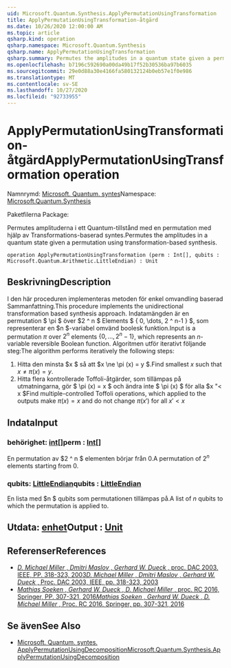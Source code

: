 ```yaml
---
uid: Microsoft.Quantum.Synthesis.ApplyPermutationUsingTransformation
title: ApplyPermutationUsingTransformation-åtgärd
ms.date: 10/26/2020 12:00:00 AM
ms.topic: article
qsharp.kind: operation
qsharp.namespace: Microsoft.Quantum.Synthesis
qsharp.name: ApplyPermutationUsingTransformation
qsharp.summary: Permutes the amplitudes in a quantum state given a permutation using transformation-based synthesis.
ms.openlocfilehash: b7196c592690a00da49b17f52b30536ba97b6035
ms.sourcegitcommit: 29e0d88a30e4166fa580132124b0eb57e1f0e986
ms.translationtype: MT
ms.contentlocale: sv-SE
ms.lasthandoff: 10/27/2020
ms.locfileid: "92733955"
---
```

# <a name="applypermutationusingtransformation-operation"></a><span data-ttu-id="d3ac0-102">ApplyPermutationUsingTransformation-åtgärd</span><span class="sxs-lookup"><span data-stu-id="d3ac0-102">ApplyPermutationUsingTransformation operation</span></span>

<span data-ttu-id="d3ac0-103">Namnrymd: [Microsoft. Quantum. syntes](xref:Microsoft.Quantum.Synthesis)</span><span class="sxs-lookup"><span data-stu-id="d3ac0-103">Namespace: [Microsoft.Quantum.Synthesis](xref:Microsoft.Quantum.Synthesis)</span></span>

<span data-ttu-id="d3ac0-104">Paketfilerna [](https://nuget.org/packages/)</span><span class="sxs-lookup"><span data-stu-id="d3ac0-104">Package: [](https://nuget.org/packages/)</span></span>


<span data-ttu-id="d3ac0-105">Permutes amplituderna i ett Quantum-tillstånd med en permutation med hjälp av Transformations-baserad syntes.</span><span class="sxs-lookup"><span data-stu-id="d3ac0-105">Permutes the amplitudes in a quantum state given a permutation using transformation-based synthesis.</span></span>

```qsharp
operation ApplyPermutationUsingTransformation (perm : Int[], qubits : Microsoft.Quantum.Arithmetic.LittleEndian) : Unit
```


## <a name="description"></a><span data-ttu-id="d3ac0-106">Beskrivning</span><span class="sxs-lookup"><span data-stu-id="d3ac0-106">Description</span></span>

<span data-ttu-id="d3ac0-107">I den här proceduren implementeras metoden för enkel omvandling baserad Sammanfattning.</span><span class="sxs-lookup"><span data-stu-id="d3ac0-107">This procedure implements the unidirectional transformation based synthesis approach.</span></span>  <span data-ttu-id="d3ac0-108">Indatamängden är en permutation $ \pi $ över $2 ^ n $ Elements $ \{ 0, \dots, 2 ^ n-1 \} $, som representerar en $n $-variabel omvänd boolesk funktion.</span><span class="sxs-lookup"><span data-stu-id="d3ac0-108">Input is a permutation $\pi$ over $2^n$ elements $\{0, \dots, 2^n-1\}$, which represents an $n$-variable reversible Boolean function.</span></span>
<span data-ttu-id="d3ac0-109">Algoritmen utför iterativt följande steg:</span><span class="sxs-lookup"><span data-stu-id="d3ac0-109">The algorithm performs iteratively the following steps:</span></span>

1. <span data-ttu-id="d3ac0-110">Hitta den minsta $x $ så att $x \ne \pi (x) = y $.</span><span class="sxs-lookup"><span data-stu-id="d3ac0-110">Find smallest $x$ such that $x \ne \pi(x) = y$.</span></span>
2. <span data-ttu-id="d3ac0-111">Hitta flera kontrollerade Toffoli-åtgärder, som tillämpas på utmatningarna, gör $ \pi (x) = x $ och ändra inte $ \pi (x) $ för alla $x "< x $</span><span class="sxs-lookup"><span data-stu-id="d3ac0-111">Find multiple-controlled Toffoli operations, which applied to the outputs make $\pi(x) = x$ and do not change $\pi(x')$ for all $x' < x$</span></span>

## <a name="input"></a><span data-ttu-id="d3ac0-112">Indata</span><span class="sxs-lookup"><span data-stu-id="d3ac0-112">Input</span></span>

### <a name="perm--int"></a><span data-ttu-id="d3ac0-113">behörighet: [int](xref:microsoft.quantum.lang-ref.int)[]</span><span class="sxs-lookup"><span data-stu-id="d3ac0-113">perm : [Int](xref:microsoft.quantum.lang-ref.int)[]</span></span>

<span data-ttu-id="d3ac0-114">En permutation av $2 ^ n $ elementen börjar från 0.</span><span class="sxs-lookup"><span data-stu-id="d3ac0-114">A permutation of $2^n$ elements starting from 0.</span></span>


### <a name="qubits--littleendian"></a><span data-ttu-id="d3ac0-115">qubits: [LittleEndian](xref:Microsoft.Quantum.Arithmetic.LittleEndian)</span><span class="sxs-lookup"><span data-stu-id="d3ac0-115">qubits : [LittleEndian](xref:Microsoft.Quantum.Arithmetic.LittleEndian)</span></span>

<span data-ttu-id="d3ac0-116">En lista med $n $ qubits som permutationen tillämpas på.</span><span class="sxs-lookup"><span data-stu-id="d3ac0-116">A list of $n$ qubits to which the permutation is applied to.</span></span>



## <a name="output--unit"></a><span data-ttu-id="d3ac0-117">Utdata: [enhet](xref:microsoft.quantum.lang-ref.unit)</span><span class="sxs-lookup"><span data-stu-id="d3ac0-117">Output : [Unit](xref:microsoft.quantum.lang-ref.unit)</span></span>



## <a name="references"></a><span data-ttu-id="d3ac0-118">Referenser</span><span class="sxs-lookup"><span data-stu-id="d3ac0-118">References</span></span>

- [<span data-ttu-id="d3ac0-119">*D. Michael Miller* , *Dmitri Maslov* , *Gerhard W. Dueck* , proc. DAC 2003, IEEE, PP. 318-323, 2003</span><span class="sxs-lookup"><span data-stu-id="d3ac0-119">*D. Michael Miller* , *Dmitri Maslov* , *Gerhard W. Dueck* , Proc. DAC 2003, IEEE, pp. 318-323, 2003</span></span>](https://doi.org/10.1145/775832.775915)
- [<span data-ttu-id="d3ac0-120">*Mathias Soeken* , *Gerhard W. Dueck* , *D. Michael Miller* , proc. RC 2016, Springer, PP. 307-321, 2016</span><span class="sxs-lookup"><span data-stu-id="d3ac0-120">*Mathias Soeken* , *Gerhard W. Dueck* , *D. Michael Miller* , Proc. RC 2016, Springer, pp. 307-321, 2016</span></span>](https://doi.org/10.1007/978-3-319-40578-0_22)

## <a name="see-also"></a><span data-ttu-id="d3ac0-121">Se även</span><span class="sxs-lookup"><span data-stu-id="d3ac0-121">See Also</span></span>

- [<span data-ttu-id="d3ac0-122">Microsoft. Quantum. syntes. ApplyPermutationUsingDecomposition</span><span class="sxs-lookup"><span data-stu-id="d3ac0-122">Microsoft.Quantum.Synthesis.ApplyPermutationUsingDecomposition</span></span>](xref:Microsoft.Quantum.Synthesis.ApplyPermutationUsingDecomposition)